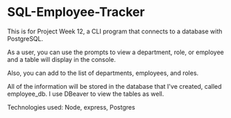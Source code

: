 # SQL-Employee-Tracker

This is for Project Week 12, a CLI program that connects to a database with PostgreSQL.

As a user, you can use the prompts to view a department, role, or employee and a table will display in the console.

Also, you can add to the list of departments, employees, and roles.

All of the information will be stored in the database that I've created, called employee_db.  I use DBeaver to view the tables as well.

Technologies used: Node, express, Postgres
